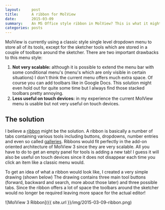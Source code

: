 ```yaml
---
layout:     post
title:      A ribbon for MolView
date:       2015-03-09
summary:    An MS Office style ribbon in MolView? This is what it might look like!
categories: posts
---
```


MolView is currently using a classic style single level dropdown menu to store
all of its tools, except for the sketcher tools which are stored in a couple of
toolbars around the sketcher. There are two important drawbacks to this menu
style:

1. **Not very scalable:** although it is possible to extend the menu bar with some
    conditional menu's (menu's which are only visible in certain situations) I
    don't think the current menu offers much extra space. Of course you can add
    toolbars like in Google Docs. This solution might even hold out for quite
    some time but I always find those stacked toolbars pretty annoying.
2. **Less useful on touch devices:** in my experience the current MolView menu is
    usable but not very useful on touch devices.

The solution
------------
I believe a [ribbon](http://en.wikipedia.org/wiki/Ribbon_(computing)) might be
the solution. A ribbon is basically a number of tabs containing various tools
including buttons, dropdowns, number entries and even so called
[galleries](https://msdn.microsoft.com/en-us/library/windows/desktop/dd940501%28v=vs.85%29.aspx).
Ribbons would fit perfectly in the add-on oriented architecture of MolView 3 since
they are very scalable. All you have to do to get an empty panel for tools is
adding a new tab! I guess it will also be useful on touch devices since it does
not disappear each time you click an item like a classic menu would.

To get an idea of what a ribbon would look like, I created a very simple drawing
(shown below) The drawing contains three main tool buttons (forward, backward and search,
more about those later) and three possible tabs. Since the ribbon offers a lot of
space the toolbars around the sketcher would no longer be required leaving more
space for the actual editor!

![MolView 3 Ribbon]({{ site.url }}/img/2015-03-09-ribbon.png)
